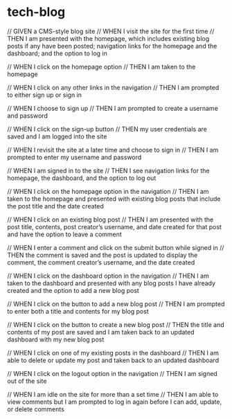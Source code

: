 # tech-blog

// GIVEN a CMS-style blog site
// WHEN I visit the site for the first time
// THEN I am presented with the homepage, which includes existing blog posts if any have been posted; navigation links for the homepage and the dashboard; and the option to log in

// WHEN I click on the homepage option
// THEN I am taken to the homepage

// WHEN I click on any other links in the navigation
// THEN I am prompted to either sign up or sign in

// WHEN I choose to sign up
// THEN I am prompted to create a username and password

// WHEN I click on the sign-up button
// THEN my user credentials are saved and I am logged into the site

// WHEN I revisit the site at a later time and choose to sign in
// THEN I am prompted to enter my username and password

// WHEN I am signed in to the site
// THEN I see navigation links for the homepage, the dashboard, and the option to log out

// WHEN I click on the homepage option in the navigation
// THEN I am taken to the homepage and presented with existing blog posts that include the post title and the date created

// WHEN I click on an existing blog post
// THEN I am presented with the post title, contents, post creator’s username, and date created for that post and have the option to leave a comment

// WHEN I enter a comment and click on the submit button while signed in
// THEN the comment is saved and the post is updated to display the comment, the comment creator’s username, and the date created

// WHEN I click on the dashboard option in the navigation
// THEN I am taken to the dashboard and presented with any blog posts I have already created and the option to add a new blog post

// WHEN I click on the button to add a new blog post
// THEN I am prompted to enter both a title and contents for my blog post

// WHEN I click on the button to create a new blog post
// THEN the title and contents of my post are saved and I am taken back to an updated dashboard with my new blog post

// WHEN I click on one of my existing posts in the dashboard
// THEN I am able to delete or update my post and taken back to an updated dashboard

// WHEN I click on the logout option in the navigation
// THEN I am signed out of the site

// WHEN I am idle on the site for more than a set time
// THEN I am able to view comments but I am prompted to log in again before I can add, update, or delete comments